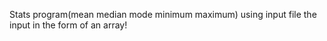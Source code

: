 Stats program(mean median mode minimum maximum) using input file the input in the form of an array!

